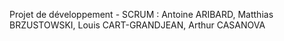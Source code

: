 Projet de développement - SCRUM : 
Antoine ARIBARD, Matthias BRZUSTOWSKI, Louis CART-GRANDJEAN, Arthur CASANOVA

